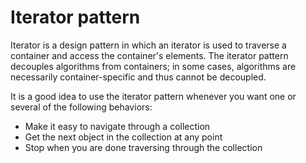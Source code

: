 # Iterator pattern


Iterator is a design pattern in which an iterator is used to traverse a container and access
the container's elements. The iterator pattern decouples algorithms from containers; in
some cases, algorithms are necessarily container-specific and thus cannot be decoupled.


It is a good idea to use the iterator pattern whenever you want one or several of the
following behaviors:

+ Make it easy to navigate through a collection
+ Get the next object in the collection at any point
+ Stop when you are done traversing through the collection
  

